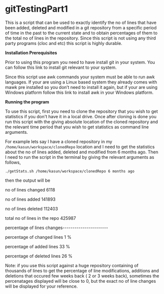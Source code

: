 # gitTestingPart1

This is a script that can be used to exactly identify the no of lines that have been added, deleted and modified in a git repository
from a specific period of time in the past to the current state and to obtain percentages of them to the total no of lines in the
repository. Since this script is not using any third party programs (cloc and etc) this script is highly durable.

**Installation Prerequisites**

Prior to using this program you need to have install git in your system. You can follow this link to install git relevant to your  system.

Since this script use awk commands your system must be able to run awk languages. If your are using a Linux based system they already comes with mawk pre installed so you don’t need to install it again, but if your are using Windows platform follow this link to install awk in your Windows platform.

**Running the program**

To use this script, first you need to clone the repository that you wish to get statistics if you don't have it in a local drive.
Once after cloning is done you run this script with the giving absolute location of the cloned repository and the relevant time
period that you wish to get statistics as command line arguments.

For example lets say I have a cloned repository in my `/home/kasun/workspace/clonedRepo` location and I need to get the statistics 
about the no of lines added, deleted and modified from 6 months ago. Then I need to run the script in the terminal by giving the
relevant arguments as follows,

`./getStats.sh /home/kasun/workspace/clonedRepo 6 months ago`

then the output will be 

no of lines changed 6118

no of lines added 141893

no of lines deleted 112403

total no of lines in the repo 425987

percentage of lines changes-----------------------

percentage of changed lines 1 %

percentage of added lines 33 %

percentage of deleted lines 26 %




Note: if you use this script against a huge repository containing of thousands of lines to get the percentage of line modifications,
additions and deletions that occured few weeks back ( 2 or 3 weeks back), sometimes the percenatages displayed will be close to 0, 
but the exact no of line changes will be displayed for your reference.
